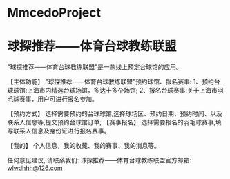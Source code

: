 # MmcedoProject
# 球探推荐——体育台球教练联盟

  "球探推荐——体育台球教练联盟"是一款线上预定台球馆的应用。
  
  【主体功能】
  "球探推荐——体育台球教练联盟"预约球馆、报名赛事:
  1、预约台球球馆:上海市内精选台球场馆，多达十多个场馆;
  2、报名台球赛事:关于上海市羽毛球赛事，用户可进行报名参加。
  
  【预约方式】 
  选择需要预约的台球球馆,选择球场区、预约日期、预约时间、以及联系人信息等,提交预约台球馆订单;
  【赛事报名】 
  选择需要报名的羽毛球赛事,填写联系人信息及身份证进行报名赛事。

  【我的】 
  个人信息，我的收藏、我的赛事、我的消息等。

  任何意见建议, 请联系我们: 
  球探推荐——体育台球教练联盟官方邮箱: wlwdhhh@126.com
